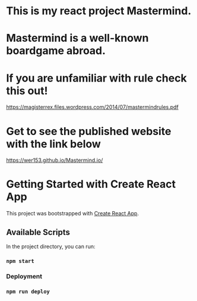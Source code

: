 # This is my react project Mastermind.

# Mastermind is a well-known boardgame abroad.

# If you are unfamiliar with rule check this out!

https://magisterrex.files.wordpress.com/2014/07/mastermindrules.pdf

# Get to see the published website with the link below
 
https://wer153.github.io/Mastermind.io/


# Getting Started with Create React App

This project was bootstrapped with [Create React App](https://github.com/facebook/create-react-app).

## Available Scripts

In the project directory, you can run:

### `npm start`


### Deployment

### `npm run deploy`
